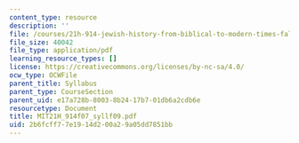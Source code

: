 ```yaml
---
content_type: resource
description: ''
file: /courses/21h-914-jewish-history-from-biblical-to-modern-times-fall-2007/2b6fcff77e1914d200a29a05dd7851bb_MIT21H_914f07_syllf09.pdf
file_size: 40042
file_type: application/pdf
learning_resource_types: []
license: https://creativecommons.org/licenses/by-nc-sa/4.0/
ocw_type: OCWFile
parent_title: Syllabus
parent_type: CourseSection
parent_uid: e17a728b-8003-8b24-17b7-01db6a2cdb6e
resourcetype: Document
title: MIT21H_914f07_syllf09.pdf
uid: 2b6fcff7-7e19-14d2-00a2-9a05dd7851bb
---
```

